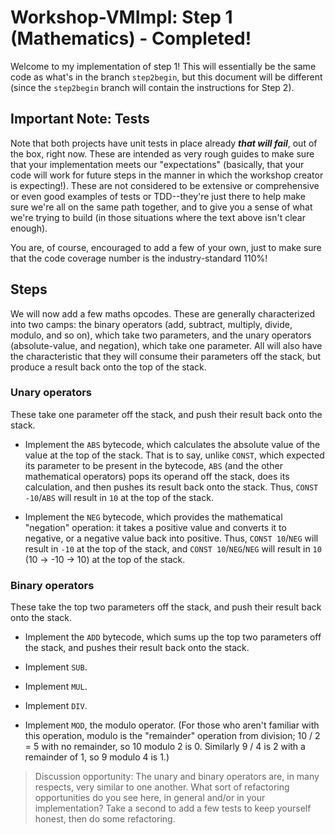 # Workshop-VMImpl: Step 1 (Mathematics) - Completed!
Welcome to my implementation of step 1! This will essentially be the same code as what's in the branch `step2begin`, but this document will be different (since the `step2begin` branch will contain the instructions for Step 2).

## Important Note: Tests
Note that both projects have unit tests in place already ***that will fail***, out of the box, right now. These are intended as very rough guides to make sure that your implementation meets our "expectations" (basically, that your code will work for future steps in the manner in which the workshop creator is expecting!). These are not considered to be extensive or comprehensive or even good examples of tests or TDD--they're just there to help make sure we're all on the same path together, and to give you a sense of what we're trying to build (in those situations where the text above isn't clear enough).

You are, of course, encouraged to add a few of your own, just to make sure that the code coverage number is the industry-standard 110%!

## Steps
We will now add a few maths opcodes. These are generally characterized into two camps: the binary operators (add, subtract, multiply, divide, modulo, and so on), which take two parameters, and the unary operators (absolute-value, and negation), which take one parameter. All will also have the characteristic that they will consume their parameters off the stack, but produce a result back onto the top of the stack.

### Unary operators
These take one parameter off the stack, and push their result back onto the stack.

* Implement the `ABS` bytecode, which calculates the absolute value of the value at the top of the stack. That is to say, unlike `CONST`, which expected its parameter to be present in the bytecode, `ABS` (and the other mathematical operators) pops its operand off the stack, does its calculation, and then pushes its result back onto the stack. Thus, `CONST -10`/`ABS` will result in `10` at the top of the stack.

* Implement the `NEG` bytecode, which provides the mathematical "negation" operation: it takes a positive value and converts it to negative, or a negative value back into positive. Thus, `CONST 10`/`NEG` will result in `-10` at the top of the stack, and `CONST 10`/`NEG`/`NEG` will result in `10` (10 -> -10 -> 10) at the top of the stack.

### Binary operators
These take the top two parameters off the stack, and push their result back onto the stack.

* Implement the `ADD` bytecode, which sums up the top two parameters off the stack, and pushes their result back onto the stack.

* Implement `SUB`.

* Implement `MUL`.

* Implement `DIV`.

* Implement `MOD`, the modulo operator. (For those who aren't familiar with this operation, modulo is the "remainder" operation from division; 10 / 2 = 5 with no remainder, so 10 modulo 2 is 0. Similarly 9 / 4 is 2 with a remainder of 1, so 9 modulo 4 is 1.)

> Discussion opportunity: The unary and binary operators are, in many respects, very similar to one another. What sort of refactoring opportunities do you see here, in general and/or in your implementation? Take a second to add a few tests to keep yourself honest, then do some refactoring.
